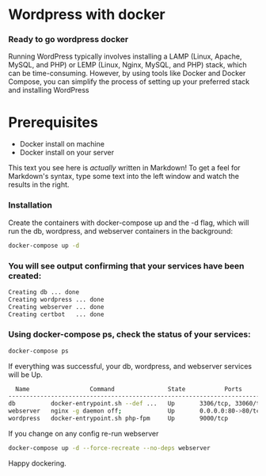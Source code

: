 # Wordpress with docker
### Ready to go wordpress docker

Running WordPress typically involves installing a LAMP (Linux, Apache, MySQL, and PHP) or LEMP (Linux, Nginx, MySQL, and PHP) stack, which can be time-consuming. However, by using tools like Docker and Docker Compose, you can simplify the process of setting up your preferred stack and installing WordPress

# Prerequisites
- Docker install on machine
- Docker install on your server


This text you see here is *actually* written in Markdown! To get a feel for Markdown's syntax, type some text into the left window and watch the results in the right.


### Installation

Create the containers with docker-compose up and the -d flag, which will run the db, wordpress, and webserver containers in the background:

```sh
docker-compose up -d
```

### You will see output confirming that your services have been created:

```sh
Creating db ... done
Creating wordpress ... done
Creating webserver ... done
Creating certbot   ... done
```
### Using docker-compose ps, check the status of your services:

```sh
docker-compose ps
```

If everything was successful, your db, wordpress, and webserver services will be Up.
```sh
  Name                 Command               State           Ports
-------------------------------------------------------------------------
db          docker-entrypoint.sh --def ...   Up       3306/tcp, 33060/tcp
webserver   nginx -g daemon off;             Up       0.0.0.0:80->80/tcp
wordpress   docker-entrypoint.sh php-fpm     Up       9000/tcp
```

If you change on any config re-run webserver

```sh
docker-compose up -d --force-recreate --no-deps webserver
```

Happy dockering.